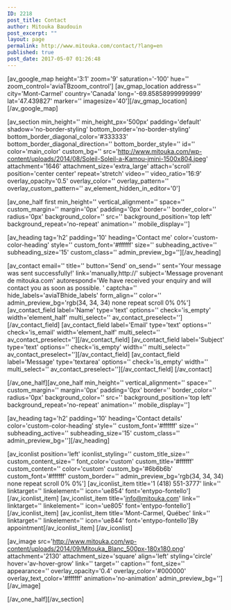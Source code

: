 ```yaml
---
ID: 2218
post_title: Contact
author: Mitouka Baudouin
post_excerpt: ""
layout: page
permalink: http://www.mitouka.com/contact/?lang=en
published: true
post_date: 2017-05-07 01:26:48
---
```

[av_google_map height='3:1' zoom='9' saturation='-100' hue='' zoom_control='aviaTBzoom_control']
[av_gmap_location address='' city='Mont-Carmel' country='Canada' long='-69.85858999999999' lat='47.439827' marker='' imagesize='40'][/av_gmap_location]
[/av_google_map]

[av_section min_height='' min_height_px='500px' padding='default' shadow='no-border-styling' bottom_border='no-border-styling' bottom_border_diagonal_color='#333333' bottom_border_diagonal_direction='' bottom_border_style='' id='' color='main_color' custom_bg='' src='http://www.mitouka.com/wp-content/uploads/2014/08/Soleil-Soleil-a-Kamou-jmini-1500x804.jpeg' attachment='1646' attachment_size='extra_large' attach='scroll' position='center center' repeat='stretch' video='' video_ratio='16:9' overlay_opacity='0.5' overlay_color='' overlay_pattern='' overlay_custom_pattern='' av_element_hidden_in_editor='0']

[av_one_half first min_height='' vertical_alignment='' space='' custom_margin='' margin='0px' padding='0px' border='' border_color='' radius='0px' background_color='' src='' background_position='top left' background_repeat='no-repeat' animation='' mobile_display='']

[av_heading tag='h2' padding='10' heading='Contact me' color='custom-color-heading' style='' custom_font='#ffffff' size='' subheading_active='' subheading_size='15' custom_class='' admin_preview_bg=''][/av_heading]

[av_contact email='' title='' button='Send' on_send='' sent='Your message was sent successfully!' link='manually,http://' subject='Message provenant de mitouka.com' autorespond='We have received your enquiry and will contact you as soon as possible. ' captcha='' hide_labels='aviaTBhide_labels' form_align='' color='' admin_preview_bg='rgb(34, 34, 34) none repeat scroll 0% 0%']
[av_contact_field label='Name' type='text' options='' check='is_empty' width='element_half' multi_select='' av_contact_preselect=''][/av_contact_field]
[av_contact_field label='Email' type='text' options='' check='is_email' width='element_half' multi_select='' av_contact_preselect=''][/av_contact_field]
[av_contact_field label='Subject' type='text' options='' check='is_empty' width='' multi_select='' av_contact_preselect=''][/av_contact_field]
[av_contact_field label='Message' type='textarea' options='' check='is_empty' width='' multi_select='' av_contact_preselect=''][/av_contact_field]
[/av_contact]

[/av_one_half][av_one_half min_height='' vertical_alignment='' space='' custom_margin='' margin='0px' padding='0px' border='' border_color='' radius='0px' background_color='' src='' background_position='top left' background_repeat='no-repeat' animation='' mobile_display='']

[av_heading tag='h2' padding='10' heading='Contact details' color='custom-color-heading' style='' custom_font='#ffffff' size='' subheading_active='' subheading_size='15' custom_class='' admin_preview_bg=''][/av_heading]

[av_iconlist position='left' iconlist_styling='' custom_title_size='' custom_content_size='' font_color='custom' custom_title='#ffffff' custom_content='' color='custom' custom_bg='#6b6b6b' custom_font='#ffffff' custom_border='' admin_preview_bg='rgb(34, 34, 34) none repeat scroll 0% 0%']
[av_iconlist_item title='1 (418) 551-3777' link='' linktarget='' linkelement='' icon='ue854' font='entypo-fontello'][/av_iconlist_item]
[av_iconlist_item title='info@mitouka.com' link='' linktarget='' linkelement='' icon='ue805' font='entypo-fontello'][/av_iconlist_item]
[av_iconlist_item title='Mont-Carmel, Québec' link='' linktarget='' linkelement='' icon='ue844' font='entypo-fontello']By appointment[/av_iconlist_item]
[/av_iconlist]

[av_image src='http://www.mitouka.com/wp-content/uploads/2014/09/Mitouka_Blanc_500px-180x180.png' attachment='2130' attachment_size='square' align='left' styling='circle' hover='av-hover-grow' link='' target='' caption='' font_size='' appearance='' overlay_opacity='0.4' overlay_color='#000000' overlay_text_color='#ffffff' animation='no-animation' admin_preview_bg=''][/av_image]

[/av_one_half][/av_section]